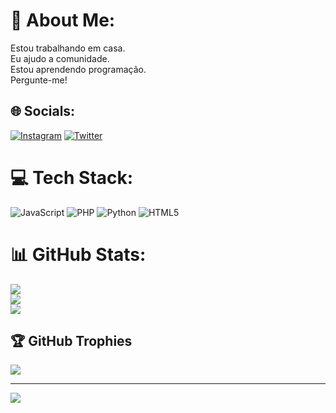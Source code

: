 # 💫 About Me:
Estou trabalhando em casa.<br>Eu ajudo a comunidade.<br>Estou aprendendo programação.<br>Pergunte-me!<br>


## 🌐 Socials:
[![Instagram](https://img.shields.io/badge/Instagram-%23E4405F.svg?logo=Instagram&logoColor=white)](https://instagram.com/dimi_1514) [![Twitter](https://img.shields.io/badge/Twitter-%231DA1F2.svg?logo=Twitter&logoColor=white)](https://twitter.com/@dimitrimatheus2) 

# 💻 Tech Stack:
![JavaScript](https://img.shields.io/badge/javascript-%23323330.svg?style=flat&logo=javascript&logoColor=%23F7DF1E) ![PHP](https://img.shields.io/badge/php-%23777BB4.svg?style=flat&logo=php&logoColor=white) ![Python](https://img.shields.io/badge/python-3670A0?style=flat&logo=python&logoColor=ffdd54) ![HTML5](https://img.shields.io/badge/html5-%23E34F26.svg?style=flat&logo=html5&logoColor=white)
# 📊 GitHub Stats:
![](https://github-readme-stats.vercel.app/api?username=Dimitri-Matheus&theme=dark&hide_border=false&include_all_commits=false&count_private=false)<br/>
![](https://github-readme-streak-stats.herokuapp.com/?user=Dimitri-Matheus&theme=dark&hide_border=false)<br/>
![](https://github-readme-stats.vercel.app/api/top-langs/?username=Dimitri-Matheus&theme=dark&hide_border=false&include_all_commits=false&count_private=false&layout=compact)

## 🏆 GitHub Trophies
![](https://github-profile-trophy.vercel.app/?username=Dimitri-Matheus&theme=gruvbox&no-frame=false&no-bg=true&margin-w=4)

---
[![](https://visitcount.itsvg.in/api?id=Dimitri-Matheus&icon=5&color=2)](https://visitcount.itsvg.in)

<!-- Proudly created with GPRM ( https://gprm.itsvg.in ) -->
